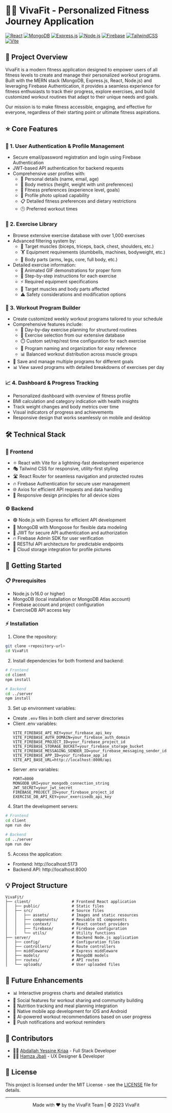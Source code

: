 # 🏋️‍♂️ VivaFit - Personalized Fitness Journey Application

[![React](https://img.shields.io/badge/React-20232A?style=for-the-badge&logo=react&logoColor=61DAFB)](https://reactjs.org/)
[![MongoDB](https://img.shields.io/badge/MongoDB-4EA94B?style=for-the-badge&logo=mongodb&logoColor=white)](https://www.mongodb.com/)
[![Express.js](https://img.shields.io/badge/Express.js-404D59?style=for-the-badge&logo=express&logoColor=white)](https://expressjs.com/)
[![Node.js](https://img.shields.io/badge/Node.js-43853D?style=for-the-badge&logo=node.js&logoColor=white)](https://nodejs.org/)
[![Firebase](https://img.shields.io/badge/Firebase-FFCA28?style=for-the-badge&logo=firebase&logoColor=black)](https://firebase.google.com/)
[![TailwindCSS](https://img.shields.io/badge/Tailwind_CSS-38B2AC?style=for-the-badge&logo=tailwind-css&logoColor=white)](https://tailwindcss.com/)
[![Vite](https://img.shields.io/badge/Vite-646CFF?style=for-the-badge&logo=vite&logoColor=white)](https://vitejs.dev/)

## 📝 Project Overview
VivaFit is a modern fitness application designed to empower users of all fitness levels to create and manage their personalized workout programs. Built with the MERN stack (MongoDB, Express.js, React, Node.js) and leveraging Firebase Authentication, it provides a seamless experience for fitness enthusiasts to track their progress, explore exercises, and build customized workout routines that adapt to their unique needs and goals.

Our mission is to make fitness accessible, engaging, and effective for everyone, regardless of their starting point or ultimate fitness aspirations.

## ⭐ Core Features

### 🔐 1. User Authentication & Profile Management
- Secure email/password registration and login using Firebase Authentication
- JWT-based API authentication for backend requests
- Comprehensive user profiles with:
  - 👤 Personal details (name, email, age)
  - 📏 Body metrics (height, weight with unit preferences)
  - 🎯 Fitness preferences (experience level, goals)
  - 📸 Profile photo upload capability
  - 📋 Detailed fitness preferences and dietary restrictions
  - 🕒 Preferred workout times

### 💪 2. Exercise Library
- Browse extensive exercise database with over 1,000 exercises
- Advanced filtering system by:
  - 🎯 Target muscles (biceps, triceps, back, chest, shoulders, etc.)
  - 🏋️ Equipment requirements (dumbbells, machines, bodyweight, etc.)
  - 🦾 Body parts (arms, legs, core, full body, etc.)
- Detailed exercise information:
  - 🎥 Animated GIF demonstrations for proper form
  - 📖 Step-by-step instructions for each exercise
  - ⚡ Required equipment specifications
  - 🎯 Target muscles and body parts affected
  - ⚠️ Safety considerations and modification options

### 📅 3. Workout Program Builder
- Create customized weekly workout programs tailored to your schedule
- Comprehensive features include:
  - 📆 Day-by-day exercise planning for structured routines
  - 🎯 Exercise selection from our extensive database
  - ⏱️ Custom set/rep/rest time configuration for each exercise
  - 📝 Program naming and organization for easy reference
  - 📊 Balanced workout distribution across muscle groups
- 💾 Save and manage multiple programs for different goals
- 📊 View saved programs with detailed breakdowns of exercises per day

### 📈 4. Dashboard & Progress Tracking
- Personalized dashboard with overview of fitness profile
- BMI calculation and category indication with health insights
- Track weight changes and body metrics over time
- Visual indicators of progress and achievements
- Responsive design that works seamlessly on mobile and desktop

## 🛠️ Technical Stack

### 🎨 Frontend
- ⚛️ React with Vite for a lightning-fast development experience
- 🎭 Tailwind CSS for responsive, utility-first styling
- 🛣️ React Router for seamless navigation and protected routes
- 🔥 Firebase Authentication for secure user management
- 🌐 Axios for efficient API requests and data handling
- 📱 Responsive design principles for all device sizes

### ⚙️ Backend
- 🟢 Node.js with Express for efficient API development
- 🍃 MongoDB with Mongoose for flexible data modeling
- 🔑 JWT for secure API authentication and authorization
- 🔥 Firebase Admin SDK for user verification
- 🔄 RESTful API architecture for predictable endpoints
- 📂 Cloud storage integration for profile pictures

## 🚀 Getting Started

### 📋 Prerequisites
- Node.js (v16.0 or higher)
- MongoDB (local installation or MongoDB Atlas account)
- Firebase account and project configuration
- ExerciseDB API access key

### ⚡ Installation
1. Clone the repository:
```bash
git clone <repository-url>
cd VivaFit
```

2. Install dependencies for both frontend and backend:
```bash
# Frontend
cd client
npm install

# Backend
cd ../server
npm install
```

3. Set up environment variables:
- Create `.env` files in both client and server directories
- Client .env variables:
  ```
  VITE_FIREBASE_API_KEY=your_firebase_api_key
  VITE_FIREBASE_AUTH_DOMAIN=your_firebase_auth_domain
  VITE_FIREBASE_PROJECT_ID=your_firebase_project_id
  VITE_FIREBASE_STORAGE_BUCKET=your_firebase_storage_bucket
  VITE_FIREBASE_MESSAGING_SENDER_ID=your_firebase_messaging_sender_id
  VITE_FIREBASE_APP_ID=your_firebase_app_id
  VITE_API_BASE_URL=http://localhost:8000/api
  ```
- Server .env variables:
  ```
  PORT=8000
  MONGODB_URI=your_mongodb_connection_string
  JWT_SECRET=your_jwt_secret
  FIREBASE_PROJECT_ID=your_firebase_project_id
  EXERCISE_DB_API_KEY=your_exercisedb_api_key
  ```

4. Start the development servers:
```bash
# Frontend
cd client
npm run dev

# Backend
cd ../server
npm run dev
```

5. Access the application:
- Frontend: http://localhost:5173
- Backend API: http://localhost:8000

## 💡 Project Structure

```
VivaFit/
├── client/                  # Frontend React application
│   ├── public/              # Static files
│   ├── src/                 # Source files
│   │   ├── assets/          # Images and static resources
│   │   ├── components/      # Reusable UI components
│   │   ├── context/         # React context providers
│   │   ├── firebase/        # Firebase configuration
│   │   └── utils/           # Utility functions
├── server/                  # Backend Node.js application
│   ├── config/              # Configuration files
│   ├── controllers/         # Route controllers
│   ├── middleware/          # Express middleware
│   ├── models/              # MongoDB models
│   ├── routes/              # API routes
│   └── uploads/             # User uploaded files
```

## 🔮 Future Enhancements
- 📊 Interactive progress charts and detailed statistics
- 🤝 Social features for workout sharing and community building
- 🥗 Nutrition tracking and meal planning integration
- 📱 Native mobile app development for iOS and Android
- 🤖 AI-powered workout recommendations based on user progress
- 🔔 Push notifications and workout reminders

## 👥 Contributors
- 👨‍💻 [Abdallah Yessine Kriaa](https://github.com/Kriaa89) - Full Stack Developer
- 👨‍💻 [Hamza Jbali](https://github.com/hamzajbali) - UX Designer & Developer

## 📄 License
This project is licensed under the MIT License - see the [LICENSE](LICENSE) file for details.

---
<div align="center">
Made with ❤️ by the VivaFit Team | © 2023 VivaFit
</div>